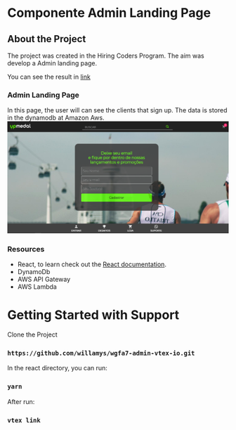 # Componente Admin Landing Page

## About the Project

The project was created in the Hiring Coders Program. The aim was develop a Admin landing page.

You can see the result in [link](https://wgfa7--hiringcoders2021.myvtex.com/admin/iotraining)
 
 ### Admin Landing Page
 
 In this page, the user will can see the clients that sign up. The data is stored in the dynamodb at Amazon Aws.
 ![Main Page](https://github.com/willamys/wgfa7-support/blob/master/landing.PNG)


### Resources

- React, to learn check out the [React documentation](https://reactjs.org/).
- DynamoDb
- AWS API Gateway
- AWS Lambda

# Getting Started with Support

Clone the Project

### `https://github.com/willamys/wgfa7-admin-vtex-io.git`

In the react directory, you can run:

### `yarn`

After run:

### `vtex link`
